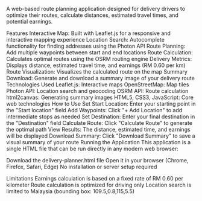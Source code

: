 A web-based route planning application designed for delivery drivers to optimize their routes, calculate distances, estimated travel times, and potential earnings.

Features
Interactive Map: Built with Leaflet.js for a responsive and interactive mapping experience
Location Search: Autocomplete functionality for finding addresses using the Photon API
Route Planning: Add multiple waypoints between start and end locations
Route Calculation: Calculates optimal routes using the OSRM routing engine
Delivery Metrics: Displays distance, estimated travel time, and earnings (RM 0.60 per km)
Route Visualization: Visualizes the calculated route on the map
Summary Download: Generate and download a summary image of your delivery route
Technologies Used
Leaflet.js: Interactive maps
OpenStreetMap: Map tiles
Photon API: Location search and geocoding
OSRM API: Route calculation
html2canvas: Generating summary images
HTML5, CSS3, JavaScript: Core web technologies
How to Use
Set Start Location: Enter your starting point in the "Start location" field
Add Waypoints: Click "+ Add Location" to add intermediate stops as needed
Set Destination: Enter your final destination in the "Destination" field
Calculate Route: Click "Calculate Route" to generate the optimal path
View Results: The distance, estimated time, and earnings will be displayed
Download Summary: Click "Download Summary" to save a visual summary of your route
Running the Application
This application is a single HTML file that can be run directly in any modern web browser:

Download the delivery-planner.html file
Open it in your browser (Chrome, Firefox, Safari, Edge)
No installation or server setup required

Limitations
Earnings calculation is based on a fixed rate of RM 0.60 per kilometer
Route calculation is optimized for driving only
Location search is limited to Malaysia (bounding box: 109.5,0.8,115,5.5)
